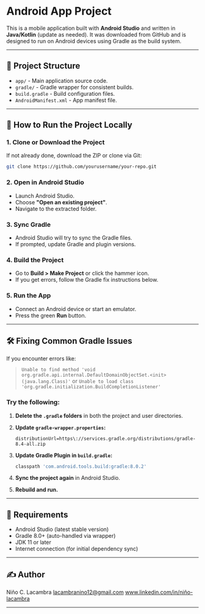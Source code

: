 # Android App Project

This is a mobile application built with **Android Studio** and written in **Java/Kotlin** (update as needed). It was downloaded from GitHub and is designed to run on Android devices using Gradle as the build system.

---

## 💼 Project Structure

* `app/` - Main application source code.
* `gradle/` - Gradle wrapper for consistent builds.
* `build.gradle` - Build configuration files.
* `AndroidManifest.xml` - App manifest file.

---

## 🚀 How to Run the Project Locally

### 1. Clone or Download the Project

If not already done, download the ZIP or clone via Git:

```bash
git clone https://github.com/yourusername/your-repo.git
```

### 2. Open in Android Studio

* Launch Android Studio.
* Choose **"Open an existing project"**.
* Navigate to the extracted folder.

### 3. Sync Gradle

* Android Studio will try to sync the Gradle files.
* If prompted, update Gradle and plugin versions.

### 4. Build the Project

* Go to **Build > Make Project** or click the hammer icon.
* If you get errors, follow the Gradle fix instructions below.

### 5. Run the App

* Connect an Android device or start an emulator.
* Press the green **Run** button.

---

## 🛠️ Fixing Common Gradle Issues

If you encounter errors like:

> `Unable to find method 'void org.gradle.api.internal.DefaultDomainObjectSet.<init>(java.lang.Class)'`
> or
> `Unable to load class 'org.gradle.initialization.BuildCompletionListener'`

### Try the following:

1. **Delete the `.gradle` folders** in both the project and user directories.
2. **Update `gradle-wrapper.properties`:**

   ```properties
   distributionUrl=https\://services.gradle.org/distributions/gradle-8.4-all.zip
   ```
3. **Update Gradle Plugin in `build.gradle`:**

   ```groovy
   classpath 'com.android.tools.build:gradle:8.0.2'
   ```
4. **Sync the project again** in Android Studio.
5. **Rebuild and run.**

---

## 🧩 Requirements

* Android Studio (latest stable version)
* Gradle 8.0+ (auto-handled via wrapper)
* JDK 11 or later
* Internet connection (for initial dependency sync)

---

## ✍️ Author

Niño C. Lacambra
lacambranino12@gmail.com
www.linkedin.com/in/niño-lacambra

---
